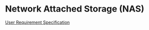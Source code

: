 # Network Attached Storage (NAS)

[User Requirement Specification](UserRequirementSpecification.md)
